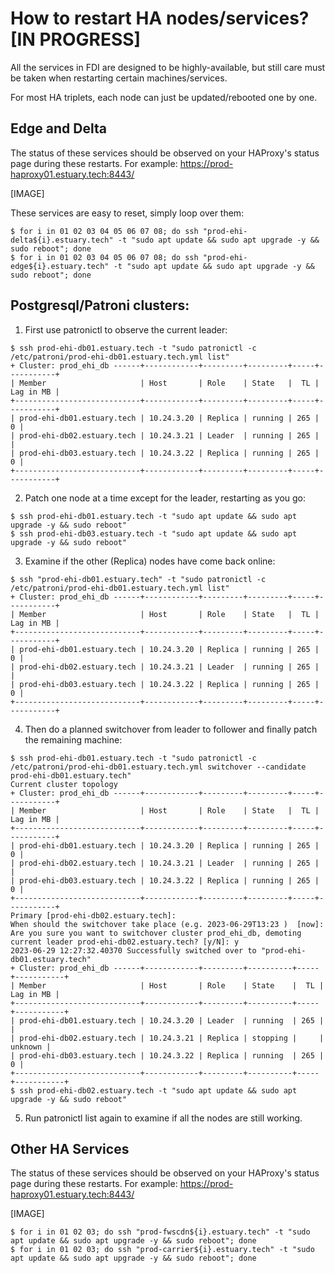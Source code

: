 
# How to restart HA nodes/services? [IN PROGRESS]

All the services in FDI are designed to be highly-available, but still care must be taken when restarting certain machines/services.

For most HA triplets, each node can just be updated/rebooted one by one.


## Edge and Delta

The status of these services should be observed on your HAProxy's status page during these restarts. For example: https://prod-haproxy01.estuary.tech:8443/

[IMAGE]

These services are easy to reset, simply loop over them:
```
$ for i in 01 02 03 04 05 06 07 08; do ssh "prod-ehi-delta${i}.estuary.tech" -t "sudo apt update && sudo apt upgrade -y && sudo reboot"; done
$ for i in 01 02 03 04 05 06 07 08; do ssh "prod-ehi-edge${i}.estuary.tech" -t "sudo apt update && sudo apt upgrade -y && sudo reboot"; done
```


## Postgresql/Patroni clusters:

1) First use patronictl to observe the current leader:
```
$ ssh prod-ehi-db01.estuary.tech -t "sudo patronictl -c /etc/patroni/prod-ehi-db01.estuary.tech.yml list"
+ Cluster: prod_ehi_db ------+------------+---------+---------+-----+-----------+
| Member                     | Host       | Role    | State   |  TL | Lag in MB |
+----------------------------+------------+---------+---------+-----+-----------+
| prod-ehi-db01.estuary.tech | 10.24.3.20 | Replica | running | 265 |         0 |
| prod-ehi-db02.estuary.tech | 10.24.3.21 | Leader  | running | 265 |           |
| prod-ehi-db03.estuary.tech | 10.24.3.22 | Replica | running | 265 |         0 |
+----------------------------+------------+---------+---------+-----+-----------+
```

2) Patch one node at a time except for the leader, restarting as you go:
```
$ ssh prod-ehi-db01.estuary.tech -t "sudo apt update && sudo apt upgrade -y && sudo reboot"
$ ssh prod-ehi-db03.estuary.tech -t "sudo apt update && sudo apt upgrade -y && sudo reboot"
```

3) Examine if the other (Replica) nodes have come back online:
```
$ ssh "prod-ehi-db01.estuary.tech" -t "sudo patronictl -c /etc/patroni/prod-ehi-db01.estuary.tech.yml list"
+ Cluster: prod_ehi_db ------+------------+---------+---------+-----+-----------+
| Member                     | Host       | Role    | State   |  TL | Lag in MB |
+----------------------------+------------+---------+---------+-----+-----------+
| prod-ehi-db01.estuary.tech | 10.24.3.20 | Replica | running | 265 |         0 |
| prod-ehi-db02.estuary.tech | 10.24.3.21 | Leader  | running | 265 |           |
| prod-ehi-db03.estuary.tech | 10.24.3.22 | Replica | running | 265 |         0 |
+----------------------------+------------+---------+---------+-----+-----------+
```

4) Then do a planned switchover from leader to follower and finally patch the remaining machine:
```
$ ssh prod-ehi-db01.estuary.tech -t "sudo patronictl -c /etc/patroni/prod-ehi-db01.estuary.tech.yml switchover --candidate prod-ehi-db01.estuary.tech"
Current cluster topology
+ Cluster: prod_ehi_db ------+------------+---------+---------+-----+-----------+
| Member                     | Host       | Role    | State   |  TL | Lag in MB |
+----------------------------+------------+---------+---------+-----+-----------+
| prod-ehi-db01.estuary.tech | 10.24.3.20 | Replica | running | 265 |         0 |
| prod-ehi-db02.estuary.tech | 10.24.3.21 | Leader  | running | 265 |           |
| prod-ehi-db03.estuary.tech | 10.24.3.22 | Replica | running | 265 |         0 |
+----------------------------+------------+---------+---------+-----+-----------+
Primary [prod-ehi-db02.estuary.tech]:            
When should the switchover take place (e.g. 2023-06-29T13:23 )  [now]: 
Are you sure you want to switchover cluster prod_ehi_db, demoting current leader prod-ehi-db02.estuary.tech? [y/N]: y
2023-06-29 12:27:32.40370 Successfully switched over to "prod-ehi-db01.estuary.tech"
+ Cluster: prod_ehi_db ------+------------+---------+----------+-----+-----------+
| Member                     | Host       | Role    | State    |  TL | Lag in MB |
+----------------------------+------------+---------+----------+-----+-----------+
| prod-ehi-db01.estuary.tech | 10.24.3.20 | Leader  | running  | 265 |           |
| prod-ehi-db02.estuary.tech | 10.24.3.21 | Replica | stopping |     |   unknown |
| prod-ehi-db03.estuary.tech | 10.24.3.22 | Replica | running  | 265 |         0 |
+----------------------------+------------+---------+----------+-----+-----------+
$ ssh prod-ehi-db02.estuary.tech -t "sudo apt update && sudo apt upgrade -y && sudo reboot"
```

5) Run patronictl list again to examine if all the nodes are still working.


## Other HA Services

The status of these services should be observed on your HAProxy's status page during these restarts. For example: https://prod-haproxy01.estuary.tech:8443/

[IMAGE]

```
$ for i in 01 02 03; do ssh "prod-fwscdn${i}.estuary.tech" -t "sudo apt update && sudo apt upgrade -y && sudo reboot"; done
$ for i in 01 02 03; do ssh "prod-carrier${i}.estuary.tech" -t "sudo apt update && sudo apt upgrade -y && sudo reboot"; done
```
